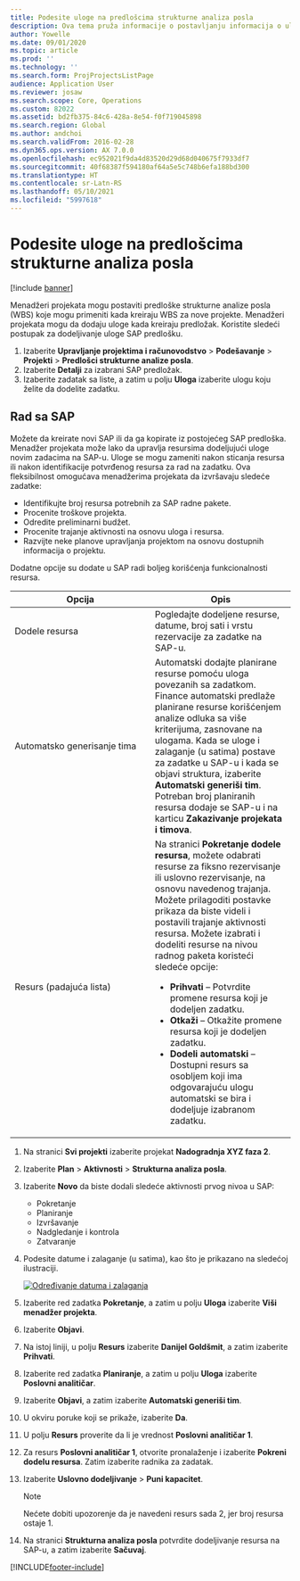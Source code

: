 ```yaml
---
title: Podesite uloge na predlošcima strukturne analiza posla
description: Ova tema pruža informacije o postavljanju informacija o ulogama na predlošcima strukturne analize posla.
author: Yowelle
ms.date: 09/01/2020
ms.topic: article
ms.prod: ''
ms.technology: ''
ms.search.form: ProjProjectsListPage
audience: Application User
ms.reviewer: josaw
ms.search.scope: Core, Operations
ms.custom: 82022
ms.assetid: bd2fb375-84c6-428a-8e54-f0f719045898
ms.search.region: Global
ms.author: andchoi
ms.search.validFrom: 2016-02-28
ms.dyn365.ops.version: AX 7.0.0
ms.openlocfilehash: ec952021f9da4d83520d29d68d040675f7933df7
ms.sourcegitcommit: 40f68387f594180af64a5e5c748b6efa188bd300
ms.translationtype: HT
ms.contentlocale: sr-Latn-RS
ms.lasthandoff: 05/10/2021
ms.locfileid: "5997618"
---
```

# <a name="set-up-roles-on-work-breakdown-structure-templates"></a>Podesite uloge na predlošcima strukturne analiza posla

[!include [banner](../includes/banner.md)]

Menadžeri projekata mogu postaviti predloške strukturne analize posla (WBS) koje mogu primeniti kada kreiraju WBS za nove projekte. Menadžeri projekata mogu da dodaju uloge kada kreiraju predložak. Koristite sledeći postupak za dodeljivanje uloge SAP predlošku.

1. Izaberite **Upravljanje projektima i računovodstvo** > **Podešavanje** > **Projekti** > **Predlošci strukturne analize posla**.
2. Izaberite **Detalji** za izabrani SAP predložak.
3. Izaberite zadatak sa liste, a zatim u polju **Uloga** izaberite ulogu koju želite da dodelite zadatku.

## <a name="work-with-a-wbs"></a>Rad sa SAP

Možete da kreirate novi SAP ili da ga kopirate iz postojećeg SAP predloška. Menadžer projekata može lako da upravlja resursima dodeljujući uloge novim zadacima na SAP-u. Uloge se mogu zameniti nakon sticanja resursa ili nakon identifikacije potvrđenog resursa za rad na zadatku. Ova fleksibilnost omogućava menadžerima projekata da izvršavaju sledeće zadatke:

- Identifikujte broj resursa potrebnih za SAP radne pakete.
- Procenite troškove projekta.
- Odredite preliminarni budžet.
- Procenite trajanje aktivnosti na osnovu uloga i resursa.
- Razvijte neke planove upravljanja projektom na osnovu dostupnih informacija o projektu.

Dodatne opcije su dodate u SAP radi boljeg korišćenja funkcionalnosti resursa.

<table>
<colgroup>
<col width="50%" />
<col width="50%" />
</colgroup>
<thead>
<tr class="header">
<th>Opcija</th>
<th>Opis</th>
</tr>
</thead>
<tbody>
<tr class="odd">
<td>Dodele resursa</td>
<td>Pogledajte dodeljene resurse, datume, broj sati i vrstu rezervacije za zadatke na SAP-u.</td>
</tr>
<tr class="even">
<td>Automatsko generisanje tima</td>
<td>Automatski dodajte planirane resurse pomoću uloga povezanih sa zadatkom. Finance automatski predlaže planirane resurse korišćenjem analize odluka sa više kriterijuma, zasnovane na ulogama. Kada se uloge i zalaganje (u satima) postave za zadatke u SAP-u i kada se objavi struktura, izaberite <strong>Automatski generiši tim</strong>. Potreban broj planiranih resursa dodaje se SAP-u i na karticu <strong>Zakazivanje projekata i timova</strong>.</td>
</tr>
<tr class="odd">
<td>Resurs (padajuća lista)</td>
<td>Na stranici <strong>Pokretanje dodele resursa</strong>, možete odabrati resurse za fiksno rezervisanje ili uslovno rezervisanje, na osnovu navedenog trajanja. Možete prilagoditi postavke prikaza da biste videli i postavili trajanje aktivnosti resursa. Možete izabrati i dodeliti resurse na nivou radnog paketa koristeći sledeće opcije:
<ul>
<li><strong>Prihvati</strong> – Potvrdite promene resursa koji je dodeljen zadatku.</li>
<li><strong>Otkaži</strong> – Otkažite promene resursa koji je dodeljen zadatku.</li>
<li><strong>Dodeli automatski</strong> – Dostupni resurs sa osobljem koji ima odgovarajuću ulogu automatski se bira i dodeljuje izabranom zadatku.</li>
</ul></td>
</tr>
</tbody>
</table>

1. Na stranici **Svi projekti** izaberite projekat **Nadogradnja XYZ faza 2**.
2. Izaberite **Plan** > **Aktivnosti** > **Strukturna analiza posla**.
3. Izaberite **Novo** da biste dodali sledeće aktivnosti prvog nivoa u SAP:

    - Pokretanje
    - Planiranje
    - Izvršavanje
    - Nadgledanje i kontrola
    - Zatvaranje

4. Podesite datume i zalaganje (u satima), kao što je prikazano na sledećoj ilustraciji.

    [![Određivanje datuma i zalaganja](./media/projectresourcing10.jpg)](./media/projectresourcing10.jpg)

5. Izaberite red zadatka **Pokretanje**, a zatim u polju **Uloga** izaberite **Viši menadžer projekta**.
6. Izaberite **Objavi**.
7. Na istoj liniji, u polju **Resurs** izaberite **Danijel Goldšmit**, a zatim izaberite **Prihvati**.
8. Izaberite red zadatka **Planiranje**, a zatim u polju **Uloga** izaberite **Poslovni analitičar**.
9. Izaberite **Objavi**, a zatim izaberite **Automatski generiši tim**.
10. U okviru poruke koji se prikaže, izaberite **Da**.
11. U polju **Resurs** proverite da li je vrednost **Poslovni analitičar 1**.
12. Za resurs **Poslovni analitičar 1**, otvorite pronalaženje i izaberite **Pokreni dodelu resursa**. Zatim izaberite radnika za zadatak.
13. Izaberite **Uslovno dodeljivanje** &gt; **Puni kapacitet**.

    > [!NOTE] 
    > Nećete dobiti upozorenje da je navedeni resurs sada 2, jer broj resursa ostaje 1.

14. Na stranici **Strukturna analiza posla** potvrdite dodeljivanje resursa na SAP-u, a zatim izaberite **Sačuvaj**.


[!INCLUDE[footer-include](../includes/footer-banner.md)]